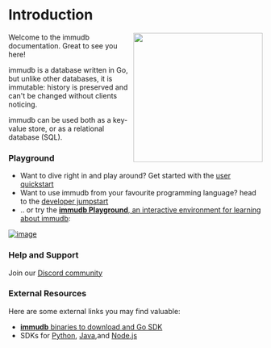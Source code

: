 # Introduction

<WrappedSection>

<img align="right" src="/logos/immudb-mascot.svg" width="256px"/>

Welcome to the immudb documentation. Great to see you here!

immudb is a database written in Go, but unlike other databases, it is immutable: history is preserved and can't be changed without clients noticing.

immudb can be used both as a key-value store, or as a relational database (SQL).

</WrappedSection>

### Playground

  * Want to dive right in and play around? Get started with the [user quickstart](./quickstart)
  * Want to use immudb from your favourite programming language? head to the [developer jumpstart](./jumpstart)
  * .. or try the [**immudb Playground**, an interactive environment for learning about immudb](https://play.codenotary.com):

<WrappedSection thin>

  [![image](/playground.jpg)](https://play.codenotary.com)
	
</WrappedSection>
  
### Help and Support
Join our [Discord community](https://discord.gg/ThSJxNEHhZ)

<CnSocialButton social="discord" href="https://discord.gg/ThSJxNEHhZ" target="_blank" rel="external" bottom-offset="15"></CnSocialbutton>

### External Resources

  Here are some external links you may find valuable:

  - [**immudb** binaries to download and Go SDK](https://github.com/codenotary/immudb)
  - SDKs for [Python](https://github.com/codenotary/immudb-py), [Java](https://github.com/codenotary/immudb4j),and [Node.js](https://github.com/codenotary/immudb-node)
  
  <CnSocialButton social="twitter" target="_blank" rel="external" href="https://twitter.com/intent/tweet?text=immudb:%20lightweight,%20high-speed%20immutable%20database!&url=https://github.com/codenotary/immudb"></CnSocialButton>

